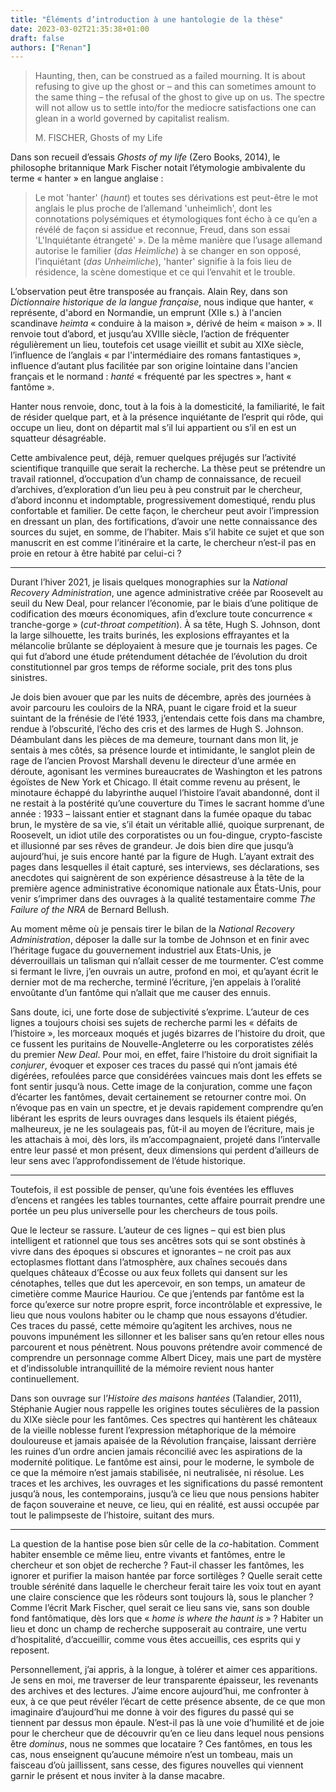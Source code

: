 ```yaml
---
title: "Éléments d’introduction à une hantologie de la thèse"
date: 2023-03-02T21:35:38+01:00
draft: false 
authors: ["Renan"]
---
```


>Haunting, then, can be construed as a failed mourning. It is about refusing to give up the ghost or – and this can sometimes amount to the same thing – the refusal of the ghost to give up on us. The spectre will not allow us to settle into/for the mediocre satisfactions one can glean in a world governed by capitalist realism.
>
> M. FISCHER, Ghosts of my Life

Dans son recueil d’essais *Ghosts of my life* (Zero Books, 2014), le philosophe britannique Mark Fischer notait l’étymologie ambivalente du terme « hanter » en langue anglaise :

>Le mot 'hanter' (*haunt*) et toutes ses dérivations est peut-être le mot anglais le plus proche de l’allemand 'unheimlich', dont les connotations polysémiques et étymologiques font écho à ce qu’en a révélé de façon si assidue et reconnue, Freud, dans son essai 'L'Inquiétante étrangeté' ». De la même manière que l’usage allemand autorise le familier (*das Heimliche*) à se changer en son opposé, l’inquiétant (*das Unheimliche*), 'hanter' signifie à la fois lieu de résidence, la scène domestique et ce qui l’envahit et le trouble.

L’observation peut être transposée au français. Alain Rey, dans son *Dictionnaire historique de la langue française*, nous indique que hanter, « représente, d'abord en Normandie, un emprunt (XIIe s.) à l'ancien scandinave *heimta* « conduire à la maison », dérivé de heim « maison » ». Il renvoie tout d’abord, et jusqu’au XVIIIe siècle, l’action de fréquenter régulièrement un lieu, toutefois cet usage vieillit et subit au XIXe siècle, l’influence de l’anglais « par l'intermédiaire des romans fantastiques », influence d’autant plus facilitée par son origine lointaine dans l'ancien français et le normand : *hanté* « fréquenté par les spectres », hant « fantôme ».

Hanter nous renvoie, donc, tout à la fois à la domesticité, la familiarité, le fait de résider quelque part, et à la présence inquiétante de l’esprit qui rôde, qui occupe un lieu, dont on départit mal s’il lui appartient ou s’il en est un squatteur désagréable.

Cette ambivalence peut, déjà, remuer quelques préjugés sur l’activité scientifique tranquille que serait la recherche. La thèse peut se prétendre un travail rationnel, d’occupation d’un champ de connaissance, de recueil d’archives, d’exploration d’un lieu peu à peu construit par le chercheur, d’abord inconnu et indomptable, progressivement domestiqué, rendu plus confortable et familier. De cette façon, le chercheur peut avoir l’impression en dressant un plan, des fortifications, d’avoir une nette connaissance des sources du sujet, en somme, de l’habiter. Mais s’il habite ce sujet et que son manuscrit en est comme l’itinéraire et la carte, le chercheur n’est-il pas en proie en retour à être habité par celui-ci ?

***

Durant l’hiver 2021, je lisais quelques monographies sur la *National Recovery Administration*, une agence administrative créée par Roosevelt au seuil du New Deal, pour relancer l’économie, par le biais d’une politique de codification des mœurs économiques, afin d’exclure toute concurrence « tranche-gorge » (*cut-throat competition*). À sa tête, Hugh S. Johnson, dont la large silhouette, les traits burinés, les explosions effrayantes et la mélancolie brûlante se déployaient à mesure que je tournais les pages. Ce qui fut d’abord une étude prétendument détachée de l’évolution du droit constitutionnel par gros temps de réforme sociale, prit des tons plus sinistres. 

Je dois bien avouer que par les nuits de décembre, après des journées à avoir parcouru les couloirs de la NRA, puant le cigare froid et la sueur suintant de la frénésie de l’été 1933, j’entendais cette fois dans ma chambre, rendue à l’obscurité, l’écho des cris et des larmes de Hugh S. Johnson. Déambulant dans les pièces de ma demeure, tournant dans mon lit, je sentais à mes côtés, sa présence lourde et intimidante, le sanglot plein de rage de l’ancien Provost Marshall devenu le directeur d’une armée en déroute, agonisant les vermines bureaucrates de Washington et les patrons égoïstes de New York et Chicago. Il était comme revenu au présent, le minotaure échappé du labyrinthe auquel l’histoire l’avait abandonné, dont il ne restait à la postérité qu’une couverture du Times le sacrant homme d’une année : 1933 – laissant entier et stagnant dans la fumée opaque du tabac brun, le mystère de sa vie, s’il était un véritable allié, quoique surprenant, de Roosevelt, un idiot utile des corporatistes ou un fou-dingue, crypto-fasciste et illusionné par ses rêves de grandeur. Je dois bien dire que jusqu’à aujourd’hui, je suis encore hanté par la figure de Hugh. L’ayant extrait des pages dans lesquelles il était capturé, ses interviews, ses déclarations, ses anecdotes qui saignèrent de son expérience désastreuse à la tête de la première agence administrative économique nationale aux États-Unis, pour venir s’imprimer dans des ouvrages à la qualité testamentaire comme *The Failure of the NRA* de Bernard Bellush.

Au moment même où je pensais tirer le bilan de la *National Recovery Administration*, déposer la dalle sur la tombe de Johnson et en finir avec l’héritage fugace du gouvernement industriel aux Etats-Unis, je déverrouillais un talisman qui n’allait cesser de me tourmenter. C’est comme si fermant le livre, j’en ouvrais un autre, profond en moi, et qu’ayant écrit le dernier mot de ma recherche, terminé l’écriture, j’en appelais à l’oralité envoûtante d’un fantôme qui n’allait que me causer des ennuis.

Sans doute, ici, une forte dose de subjectivité s’exprime. L’auteur de ces lignes a toujours choisi ses sujets de recherche parmi les « défaits de l’histoire », les morceaux moqués et jugés bizarres de l’histoire du droit, que ce fussent les puritains de Nouvelle-Angleterre ou les corporatistes zélés du premier *New Deal*. Pour moi, en effet, faire l’histoire du droit signifiait la *conjurer*, évoquer et exposer ces traces du passé qui n’ont jamais été digérées, refoulées parce que considérées vaincues mais dont les effets se font sentir jusqu’à nous. Cette image de la conjuration, comme une façon d’écarter les fantômes, devait certainement se retourner contre moi. On n’évoque pas en vain un spectre, et je devais rapidement comprendre qu’en libérant les esprits de leurs ouvrages dans lesquels ils étaient piégés, malheureux, je ne les soulageais pas, fût-il au moyen de l’écriture, mais je les attachais à moi, dès lors, ils m’accompagnaient, projeté dans l’intervalle entre leur passé et mon présent, deux dimensions qui perdent d’ailleurs de leur sens avec l’approfondissement de l’étude historique.

***

Toutefois, il est possible de penser, qu’une fois éventées les effluves d’encens et rangées les tables tournantes, cette affaire pourrait prendre une portée un peu plus universelle pour les chercheurs de tous poils. 

Que le lecteur se rassure. L’auteur de ces lignes – qui est bien plus intelligent et rationnel que tous ses ancêtres sots qui se sont obstinés à vivre dans des époques si obscures et ignorantes – ne croit pas aux ectoplasmes flottant dans l’atmosphère, aux chaînes secoués dans quelques châteaux d’Écosse ou aux feux follets qui dansent sur les cénotaphes, telles que dut les apercevoir, en son temps, un amateur de cimetière comme Maurice Hauriou. Ce que j’entends par fantôme est la force qu’exerce sur notre propre esprit, force incontrôlable et expressive, le lieu que nous voulons habiter ou le champ que nous essayons d’étudier. Ces traces du passé, cette mémoire qu’agitent les archives, nous ne pouvons impunément les sillonner et les baliser sans qu’en retour elles nous parcourent et nous pénètrent. Nous pouvons prétendre avoir commencé de comprendre un personnage comme Albert Dicey, mais une part de mystère et d’indissoluble intranquillité de la mémoire revient nous hanter continuellement.

Dans son ouvrage sur l’*Histoire des maisons hantées* (Talandier, 2011), Stéphanie Augier nous rappelle les origines toutes séculières de la passion du XIXe siècle pour les fantômes. Ces spectres qui hantèrent les châteaux de la vieille noblesse furent l’expression métaphorique de la mémoire douloureuse et jamais apaisée de la Révolution française, laissant derrière les ruines d’un ordre ancien jamais réconcilié avec les aspirations de la modernité politique. Le fantôme est ainsi, pour le moderne, le symbole de ce que la mémoire n’est jamais stabilisée, ni neutralisée, ni résolue. Les traces et les archives, les ouvrages et les significations du passé remontent jusqu’à nous, les contemporains, jusqu’à ce lieu que nous pensions habiter  de façon souveraine et neuve, ce lieu, qui en réalité, est aussi occupée par tout le palimpseste de l’histoire, suitant des murs.

***

La question de la hantise pose bien sûr celle de la *co*-habitation. Comment habiter ensemble ce même lieu, entre vivants et fantômes, entre le chercheur et son objet de recherche ? Faut-il chasser les fantômes, les ignorer et purifier la maison hantée par force sortilèges ? Quelle serait cette trouble sérénité dans laquelle le chercheur ferait taire les voix tout en ayant une claire conscience que les rôdeurs sont toujours là, sous le plancher ? Comme l’écrit Mark Fischer, quel serait ce lieu sans vie, sans son double fond fantômatique, dès lors que « *home is where the haunt is* » ? Habiter un lieu et donc un champ de recherche supposerait au contraire, une vertu d’hospitalité, d’accueillir, comme vous êtes accueillis, ces esprits qui y reposent.

Personnellement, j’ai appris, à la longue, à tolérer et aimer ces apparitions. Je sens en moi, me traverser de leur transparente épaisseur, les revenants des archives et des lectures. J’aime encore aujourd’hui, me confronter à eux, à ce que peut révéler l’écart de cette présence absente, de ce que mon imaginaire d’aujourd’hui me donne à voir des figures du passé qui se tiennent par dessus mon épaule. N’est-il pas là une voie d’humilité et de joie pour le chercheur que de découvrir qu’en ce lieu dans lequel nous pensions être *dominus*, nous ne sommes que locataire ? Ces fantômes, en tous les cas, nous enseignent qu’aucune mémoire n’est un tombeau, mais un faisceau d’où jaillissent, sans cesse, des figures nouvelles qui viennent garnir le présent et nous inviter à la danse macabre.
